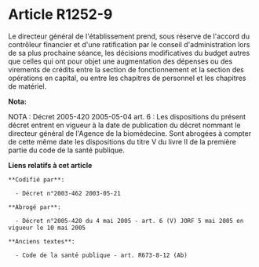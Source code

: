 # Article R1252-9

Le directeur général de l'établissement prend, sous réserve de l'accord du contrôleur financier et d'une ratification par le
conseil d'administration lors de sa plus prochaine séance, les décisions modificatives du budget autres que celles qui ont
pour objet une augmentation des dépenses ou des virements de crédits entre la section de fonctionnement et la section des
opérations en capital, ou entre les chapitres de personnel et les chapitres de matériel.

**Nota:**

NOTA : Décret 2005-420 2005-05-04 art. 6 : Les dispositions du présent décret entrent en vigueur à la date de publication du
décret nommant le directeur général de l'Agence de la biomédecine. Sont abrogées à compter de cette même date les
dispositions du titre V du livre II de la première partie du code de la santé publique.

**Liens relatifs à cet article**

	**Codifié par**:

	  - Décret n°2003-462 2003-05-21

	**Abrogé par**:

	  - Décret n°2005-420 du 4 mai 2005 - art. 6 (V) JORF 5 mai 2005 en vigueur le 10 mai 2005

	**Anciens textes**:

	  - Code de la santé publique - art. R673-8-12 (Ab)
